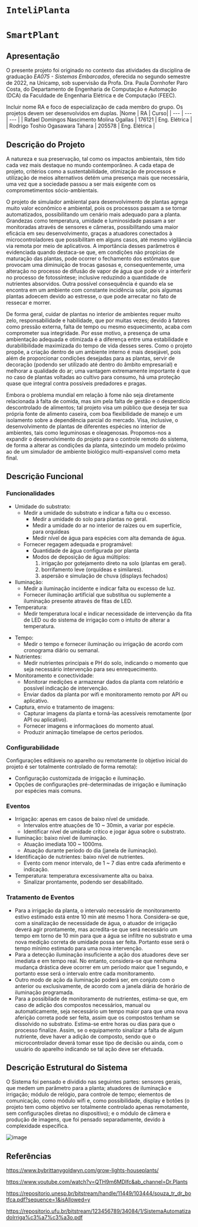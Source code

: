 # `InteliPlanta`

# `SmartPlant`

## Apresentação

O presente projeto foi originado no contexto das atividades da disciplina de graduação _EA075 - Sistemas Embarcados_,
oferecida no segundo semestre de 2022, na Unicamp, sob supervisão da Profa. Dra. Paula Dornhofer Paro Costa, do Departamento de Engenharia de Computação e Automação (DCA) da Faculdade de Engenharia Elétrica e de Computação (FEEC).

Incluir nome RA e foco de especialização de cada membro do grupo. Os projetos devem ser desenvolvidos em duplas.
|Nome | RA | Curso|
| --- | --- | --- |
| Rafael Domingos Nascimento Molina Ogallas | 176121 | Eng. Elétrica |
| Rodrigo Toshio Ogasawara Tahara | 205578 | Eng. Elétrica |

## Descrição do Projeto
A natureza e sua preservação, tal como os impactos ambientais, têm tido cada vez mais destaque no mundo contemporâneo. A cada etapa de projeto, critérios como a sustentabilidade, otimização de processos e utilização de meios alternativos detém uma presença mais que necessária, uma vez que a sociedade passou a ser mais exigente com os comprometimentos sócio-ambientais. 

O projeto de simulador ambiental para desenvolvimento de plantas agrega muito valor econômico e ambiental, pois os processos passam a se tornar automatizados, possibilitando um cenário mais adequado para a planta. Grandezas como temperatura, umidade e luminosidade passam a ser monitoradas através de sensores e câmeras, possibilitando uma maior eficácia em seu desenvolvimento, graças a atuadores conectados à microcontroladores que possibilitam em alguns casos, até mesmo vigilância via remota por meio de aplicativos. A importância desses parâmetros é evidenciada quando destaca-se que, em condições não propícias de maturação das plantas, pode ocorrer o fechamento dos estômatos que provocam uma diminuição de trocas gasosas e, consequentemente, uma alteração no processo de difusão de vapor de água que pode vir a interferir no processo de fotossíntese; inclusive reduzindo a quantidade de nutrientes absorvidos. Outra possível consequência é quando ela se encontra em um ambiente com constante incidência solar, pois algumas plantas adoecem devido ao estresse, o que pode arrecatar no fato de ressecar e morrer. 

De forma geral, cuidar de plantas no interior de ambientes requer muito zelo, responsabilidade e habilidade, que por muitas vezes; devido à fatores como pressão externa, falta de tempo ou mesmo esquecimento, acaba com comprometer sua integridade. Por esse motivo, a presença de uma ambientação adequada e otimizada é a diferença entre uma estabilidade e durabilibilidade maximizada do tempo de vida desses seres. Como o projeto propõe, a criação dentro de um ambiente interno é mais desejável, pois além de proporcionar condições desejadas para as plantas, servir de decoração (podendo ser utilizado até dentro do âmbito empresarial) e melhorar a qualidade do ar; uma vantagem extremamente importante é que no caso de plantas voltadas ao cultivo para consumo, há uma proteção quase que integral contra possíveis predadores e pragas.

Embora o problema mundial em relação à fome não seja diretamente relacionada à falta de comida, mas sim pela falta de gestão e o desperdício descontrolado de alimentos; tal projeto visa um público que deseja ter sua própria fonte de alimento caseira, com boa flexibilidade de manejo e um isolamento sobre a dependência parcial do mercado. 
Visa, inclusive, o desenvolvimento de plantas de diferentes espécies no interior de ambientes, tais como leguminosas e oleagenosas. Propomos-nos a expandir o desenvolvimento do projeto para o controle remoto do sistema, de forma a alterar as condições da planta, sintezindo um modelo próximo ao de um simulador de ambiente biológico multi-expansível como meta final.

## Descrição Funcional

### Funcionalidades
- Umidade do substrato:
   - Medir a umidade do substrato e indicar a falta ou o excesso.
      - Medir a umidade do solo para plantas no geral.
      - Medir a umidade do ar no interior de raízes ou em superfície, para orquídeas
      - Medir nível de água para espécies com alta demanda de água.
   - Fornecer regagem adequada e programável:
      - Quantidade de água configurada por planta
      - Modos de deposição de água múltiplos:
         1. irrigação por gotejamento direto na solo (plantas em geral).
         2. borrifamento leve (orquídeas e similares).
         3. aspersão e simulação de chuva (displays fechados)
- Iluminação:
   - Medir a iluminação incidente e indicar falta ou excesso de luz.
   - Fornecer iluminação artificial que substitua ou suplemente a iluminação presente através de fitas de LED.
- Temperatura:
   - Medir temperatura local e indicar necessidade de intervenção da fita de LED ou do sistema de irrigação com o intuito de alterar a temperatura.
<!--    - Fornecer aquecimento possível. -->
- Tempo:
   - Medir o tempo e fornecer iluminação ou irrigação de acordo com cronograma diário ou semanal.
- Nutrientes:
   - Medir nutrientes principais e PH do solo, indicando o momento que seja necessário intervenção para seu enrequecimento.
- Monitoramento e conectividade:
   - Monitorar medições e armazenar dados da planta com relatório e possível indicação de intervenção.
   - Enviar dados da planta por wifi e monitoramento remoto por API ou aplicativo.
- Captura, envio e tratamento de imagens:
   - Capturar imagens da planta e torná-las acessíveis remotamente (por API ou aplicativo).
   - Fornecer imagens e informaçãoes do momento atual.
   - Produzir animação timelapse de certos períodos.
     <!-- - Possível avaliação da saúde da planta por tratamento de imagem. -->
     <!-- - Possível identificação automática de espécie. -->

### Configurabilidade
Configurações editáveis no aparelho ou remotamente (o objetivo inicial do projeto é ser totalmente controlado de forma remota):
- Configuração customizada de irrigação e iluminação.
- Opções de configurações pré-determinadas de irrigação e iluminação por espécies mais comuns.

### Eventos
- Irrigação: apenas em casos de baixo nível de umidade.
  - Intervalos entre atuações de 10 ~ 30min, a variar por espécie.
  - Identificar nível de umidade crítico e jogar água sobre o substrato.
- Iluminação: baixo nível de iluminação.
  - Atuação imediata 100 ~ 1000ms.
  - Atuação durante período do dia (janela de iluminação).
- Identificação de nutrientes: baixo nível de nutrientes.
  - Evento com menor intervalo, de 1 ~ 7 dias entre cada aferimento e indicação.
- Temperatura: temperatura excessivamente alta ou baixa.
  - Sinalizar prontamente, podendo ser desabilitado.

### Tratamento de Eventos
- Para a irrigação da planta, o intervalo necessário de monitoramento estivo estimado está entre 10 min até mesmo 1 hora. Considera-se que, com a sinalização de necessidade de água, o atuador de irrigação deverá agir prontamente, mas acredita-se que será necessário um tempo em torno de 10 min para que a água se infiltre no substrato e uma nova medição correta de umidade possa ser feita. Portanto esse será o tempo mínimo estimado para uma nova intervenção.
- Para a detecção iluminação insuficiente a ação dos atuadores deve ser imediata e em tempo real. No entanto, considera-se que nenhuma mudança drástica deve ocorrer em um período maior que 1 segundo, e portanto esse será o intervalo entre cada monitoramento.
- Outro modo de ação da iluminação poderá ser, em conjuto com o anterior ou exclusivamente, de acordo com a janela diária de horário de iluminação programada.
- Para a possibilade de monitoramento de nutrientes, estima-se que, em caso de adição dos compostos necessários, manual ou automaticamente, seja necessário um tempo maior para que uma nova aferição correta pode ser feita, assim que os compostos tenham se dissolvido no substrato. Estima-se entre horas ou dias para que o processo finalize. Assim, se o equipamento sinalizar a falta de algum nutriente, deve haver a adição de composto, sendo que o microcontrolador deverá tomar esse tipo de decisão ou ainda, com o usuário do aparelho indicando se tal ação deve ser efetuada.

## Descrição Estrutural do Sistema
O Sistema foi pensado e dividido nas seguintes partes: sensores gerais, que medem um parâmetro para a planta; atuadores de iluminação e irrigação; módulo de relógio, para controle de tempo; elementos de comunicação, como módulo wifi e, como possibilidade, display e botões (o projeto tem como objetivo ser totalmente controlado apenas remotamente, sem configurações diretas no dispositivo); e o módulo de câmera e produção de imagens, que foi pensado separadamente, devido à complexidade específica.

![image](https://drive.google.com/uc?export=view&id=1fs4Ybog8M8WIbZz2sgrIXaeM3cn_ePwT)

## Referências
https://www.bybrittanygoldwyn.com/grow-lights-houseplants/

https://www.youtube.com/watch?v=QTH9m6MDIfc&ab_channel=Dr.Plants

https://repositorio.unesp.br/bitstream/handle/11449/103444/souza_tr_dr_botfca.pdf?sequence=1&isAllowed=y

https://repositorio.ufu.br/bitstream/123456789/34084/1/SistemaAutomatizadoIrriga%c3%a7%c3%a3o.pdf
